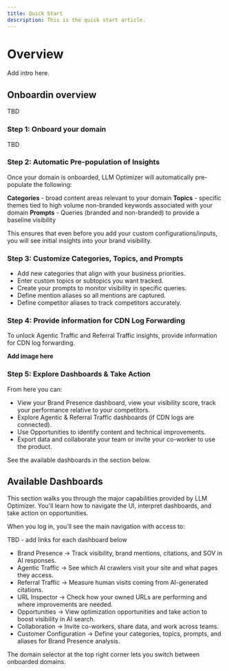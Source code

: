 ```yaml
---
title: Quick Start
description: This is the quick start article.
---
```


# Overview

Add intro here.

## Onboardin overview

TBD

### Step 1: Onboard your domain

TBD

### Step 2: Automatic Pre-population of Insights

Once your domain is onboarded, LLM Optimizer will automatically pre-populate the following:

**Categories** - broad content areas relevant to your domain
**Topics** - specific themes tied to high volume non-branded keywords associated with your domain
**Prompts** - Queries (branded and non-branded) to provide a baseline visibility

This ensures that even before you add your custom configurations/inputs, you will see initial insights into your brand visibility.

### Step 3: Customize Categories, Topics, and Prompts

* Add new categories that align with your business priorities.
* Enter custom topics or subtopics you want tracked.
* Create your prompts to monitor visibility in specific queries.
* Define mention aliases so all mentions are captured.
* Define competitor aliases to track competitors accurately.

### Step 4: Provide information for CDN Log Forwarding

To unlock Agentic Traffic and Referral Traffic insights, provide information for CDN log forwarding.

**Add image here**

### Step 5: Explore Dashboards & Take Action

From here you can:

* View your Brand Presence dashboard, view your visibility score, track your performance relative to your competitors.
* Explore Agentic & Referral Traffic dashboards (if CDN logs are connected).
* Use Opportunities to identify content and technical improvements.
* Export data and collaborate your team or invite your co-worker to use the product.

See the available dashboards in the section below.

## Available Dashboards

This section walks you through the major capabilities provided by LLM Optimizer. You'll learn how to navigate the UI, interpret dashboards, and take action on opportunities.

When you log in, you’ll see the main navigation with access to:

TBD - add links for each dashboard below

* Brand Presence → Track visibility, brand mentions, citations, and SOV in AI responses.
* Agentic Traffic → See which AI crawlers visit your site and what pages they access.
* Referral Traffic → Measure human visits coming from AI-generated citations.
* URL Inspector → Check how your owned URLs are performing and where improvements are needed.
* Opportunities → View optimization opportunities and take action to boost visibility in AI search.
* Collaboration → Invite co-workers, share data, and work across teams.
* Customer Configuration → Define your categories, topics, prompts, and aliases for Brand Presence analysis.

The domain selector at the top right corner lets you switch between onboarded domains.
